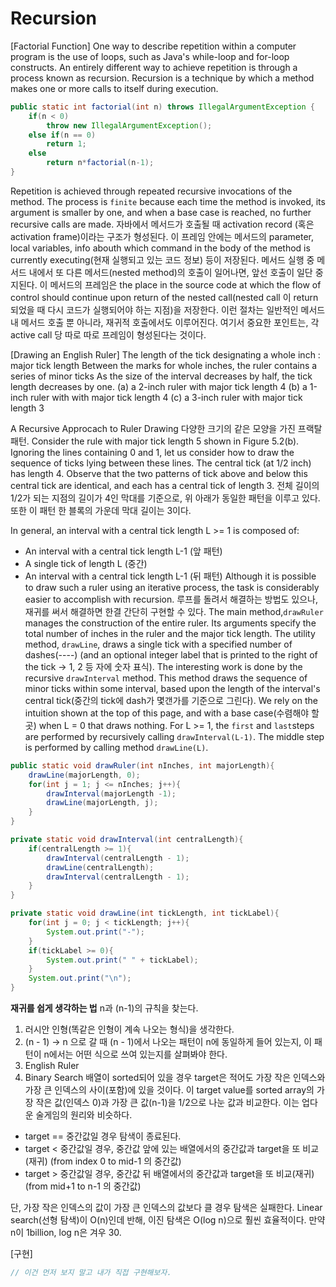 # Recursion

[Factorial Function]
One way to describe repetition within a computer program is the use of loops, such as Java's while-loop and for-loop constructs. An entirely different way to achieve repetition is through a process known as recursion.
Recursion is a technique by which a method makes one or more calls to itself during execution.

```java
public static int factorial(int n) throws IllegalArgumentException {
    if(n < 0)
        throw new IllegalArgumentException();
    else if(n == 0)
        return 1;
    else 
        return n*factorial(n-1);
}
```
Repetition is achieved through repeated recursive invocations of the method.
The process is `finite` because each time the method is invoked, its argument is smaller by one, and when a base case is reached, no further recursive calls are made.
자바에서 메서드가 호출될 때 activation record (혹은 activation frame)이라는 구조가 형성된다. 이 프레임 안에는 메서드의 parameter, local variables, info abouth which command in the body of the method is currently executing(현재 실행되고 있는 코드 정보) 등이 저장된다. 메서드 실행 중 메서드 내에서 또 다른 메서드(nested method)의 호출이 일어나면, 앞선 호출이 일단 중지된다. 이 메서드의 프레임은 the place in the source code at which the flow of control should continue upon return of the nested call(nested call 이 return되었을 때 다시 코드가 실행되어야 하는 지점)을 저장한다. 이런 절차는 일반적인 메서드 내 메서드 호출 뿐 아니라, 재귀적 호출에서도 이루어진다. 여기서 중요한 포인트는, 각 active call 당 따로 따로 프레임이 형성된다는 것이다.

[Drawing an English Ruler]
The length of the tick designating a whole inch : major tick length
Between the marks for whole inches, the ruler contains a series of minor ticks
As the size of the interval decreases by half, the tick length decreases by one.
(a) a 2-inch ruler with major tick length 4
(b) a 1-inch ruler with with major tick length 4
(c) a 3-inch ruler with major tick length 3

A Recursive Approcach to Ruler Drawing
다양한 크기의 같은 모양을 가진 프랙탈 패턴. Consider the rule with major tick length 5 shown in Figure 5.2(b). Ignoring the lines containing 0 and 1, let us consider how to draw the sequence of ticks lying between these lines. The central tick (at 1/2 inch) has length 4. Observe that the two patterns of tick above and below this central tick are identical, and each has a central tick of length 3. 전체 길이의 1/2가 되는 지점의 길이가 4인 막대를 기준으로, 위 아래가 동일한 패턴을 이루고 있다. 또한 이 패턴 한 블록의 가운데 막대 길이는 3이다. 

In general, an interval with a central tick length L >= 1 is composed of:
- An interval with a central tick length L-1 (앞 패턴)
- A single tick of length L (중간)
- An interval with a central tick length L-1 (뒤 패턴)
Although it is possible to draw such a ruler using an iterative process, the task is considerably easier to accomplish with recursion. 루프를 돌려서 해결하는 방법도 있으나, 재귀를 써서 해결하면 한결 간단히 구현할 수 있다.
The main method,`drawRuler` manages the construction of the entire ruler. Its arguments specify the total number of inches in the ruler and the major tick length. The utility method, `drawLine`, draws a single tick with a specified number of dashes(----) (and an optional integer label that is printed to the right of the tick -> 1, 2 등 자에 숫자 표식).
The interesting work is done by the recursive `drawInterval` method. This method draws the sequence of minor ticks within some interval, based upon the length of the interval's central tick(중간의 tick에 dash가 몇갠가를 기준으로 그린다). We rely on the intuition shown at the top of this page, and with a base case(수렴해야 할 곳) when L = 0 that draws nothing. For L >= 1, the `first` and `last`steps are performed by recursively calling `drawInterval(L-1)`. The middle step is performed by calling method `drawLine(L)`.

```java
public static void drawRuler(int nInches, int majorLength){
    drawLine(majorLength, 0);
    for(int j = 1; j <= nInches; j++){
        drawInterval(majorLength -1);
        drawLine(majorLength, j);
    }
}

private static void drawInterval(int centralLength){
    if(centralLength >= 1){
        drawInterval(centralLength - 1);
        drawLine(centralLength);
        drawInterval(centralLength - 1);
    }
}

private static void drawLine(int tickLength, int tickLabel){
    for(int j = 0; j < tickLength; j++){
        System.out.print("-");
    }
    if(tickLabel >= 0){
        System.out.print(" " + tickLabel);
    }
    System.out.print("\n");
}
```

**재귀를 쉽게 생각하는 법** 
n과 (n-1)의 규칙을 찾는다.
1. 러시안 인형(똑같은 인형이 계속 나오는 형식)을 생각한다.
2. (n - 1) -> n 으로 갈 때 (n - 1)에서 나오는 패턴이 n에 동일하게 들어 있는지, 이 패턴이 n에서는 어떤 식으로 쓰여 있는지를 살펴봐야 한다.
3. English Ruler
4. Binary Search
배열이 sorted되어 있을 경우 target은 적어도 가장 작은 인덱스와 가장 큰 인덱스의 사이(포함)에 있을 것이다. 이 target value를 sorted array의 가장 작은 값(인덱스 0)과 가장 큰 값(n-1)을 1/2으로 나눈 값과 비교한다. 이는 업다운 술게임의 원리와 비슷하다. 
- target == 중간값일 경우 탐색이 종료된다.
- target < 중간값일 경우, 중간값 앞에 있는 배열에서의 중간값과 target을 또 비교(재귀)
(from index 0 to mid-1 의 중간값)
- target > 중간값일 경우, 중간값 뒤 배열에서의 중간값과 target을 또 비교(재귀)
(from mid+1 to n-1 의 중간값)

단, 가장 작은 인덱스의 값이 가장 큰 인덱스의 값보다 클 경우 탐색은 실패한다.
Linear search(선형 탐색)이 O(n)인데 반해, 이진 탐색은 O(log n)으로 훨씬 효율적이다. 만약 n이 1billion, log n은 겨우 30.

[구현]
```java
// 이건 먼저 보지 말고 내가 직접 구현해보자.
```

